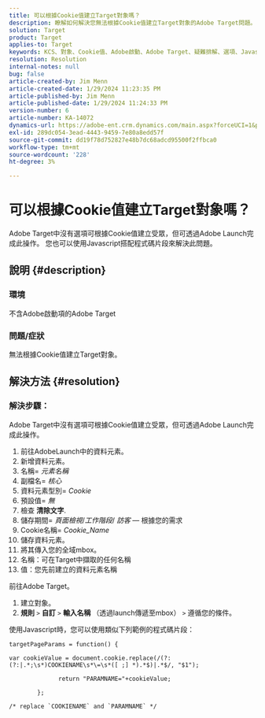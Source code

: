 ```yaml
---
title: 可以根據Cookie值建立Target對象嗎？
description: 瞭解如何解決您無法根據Cookie值建立Target對象的Adobe Target問題。
solution: Target
product: Target
applies-to: Target
keywords: KCS、對象、Cookie值、Adobe啟動、Adobe Target、疑難排解、選項、Javascript
resolution: Resolution
internal-notes: null
bug: false
article-created-by: Jim Menn
article-created-date: 1/29/2024 11:23:35 PM
article-published-by: Jim Menn
article-published-date: 1/29/2024 11:24:33 PM
version-number: 6
article-number: KA-14072
dynamics-url: https://adobe-ent.crm.dynamics.com/main.aspx?forceUCI=1&pagetype=entityrecord&etn=knowledgearticle&id=a193e566-fdbe-ee11-9079-6045bd006268
exl-id: 289dc054-3ead-4443-9459-7e80a8edd57f
source-git-commit: dd19f78d752827e48b7dc68adcd95500f2ffbca0
workflow-type: tm+mt
source-wordcount: '228'
ht-degree: 3%

---
```


# 可以根據Cookie值建立Target對象嗎？


Adobe Target中沒有選項可根據Cookie值建立受眾，但可透過Adobe Launch完成此操作。 您也可以使用Javascript搭配程式碼片段來解決此問題。

## 說明 {#description}




### 環境



不含Adobe啟動項的Adobe Target



### 問題/症狀



無法根據Cookie值建立Target對象。


## 解決方法 {#resolution}




### 解決步驟：

Adobe Target中沒有選項可根據Cookie值建立受眾，但可透過Adobe Launch完成此操作。

1. 前往AdobeLaunch中的資料元素。
2. 新增資料元素。
3. 名稱= *元素名稱*
4. 副檔名= *核心*
5. 資料元素型別= *Cookie*
6. 預設值= *無*
7. 檢查 <b>清除文字</b>.
8. 儲存期間= *頁面檢視*/*工作階段*/ *訪客*  — 根據您的需求
9. Cookie名稱= *Cookie_Name*
10. 儲存資料元素。
11. 將其傳入您的全域mbox。
12. 名稱：可在Target中擷取的任何名稱
13. 值：您先前建立的資料元素名稱


前往Adobe Target。

1. 建立對象。
2. <b>規則</b> `>`  <b>自訂</b> `>`  <b>輸入名稱</b> （透過launch傳遞至mbox） `>`  遵循您的條件。




使用Javascript時，您可以使用類似下列範例的程式碼片段：


```
targetPageParams = function() {

var cookieValue = document.cookie.replace(/(?:(?:|.*;\s*)COOKIENAME\s*\=\s*([ ;] *).*$)|.*$/, "$1");

              return "PARAMNAME="+cookieValue;

        };

/* replace `COOKIENAME` and `PARAMNAME` */
```
